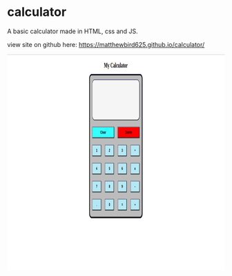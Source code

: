 # calculator

A basic calculator made in HTML, css and JS. 

view site on github here: https://matthewbird625.github.io/calculator/



<img src="img/screenshot.png" style="height: 500px;"/>